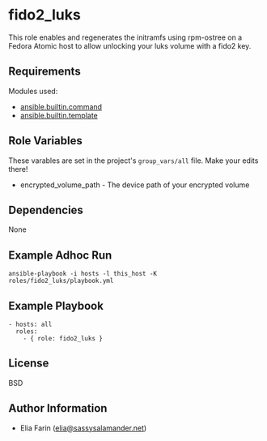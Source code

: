 fido2_luks
================

This role enables and regenerates the initramfs using rpm-ostree on a Fedora Atomic host to allow unlocking your luks volume
with a fido2 key.

Requirements
------------

Modules used:

  * [ansible.builtin.command](https://docs.ansible.com/ansible/latest/collections/ansible/builtin/command_module.html)
  * [ansible.builtin.template](https://docs.ansible.com/ansible/latest/collections/ansible/builtin/template_module.html)

Role Variables
--------------

These varables are set in the project's `group_vars/all` file. Make your edits there!

  * encrypted_volume_path - The device path of your encrypted volume

Dependencies
------------

None

Example Adhoc Run
-----------------

`ansible-playbook -i hosts -l this_host -K roles/fido2_luks/playbook.yml`

Example Playbook
----------------

    - hosts: all
      roles:
        - { role: fido2_luks }

License
-------

BSD

Author Information
------------------

  * Elia Farin (elia@sassysalamander.net)
